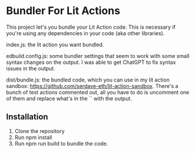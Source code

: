 # Bundler For Lit Actions

This project let's you bundle your Lit Action code. This is necessary if you're using any dependencies in your code (aka other libraries).

index.js: the lit action you want bundled. 

edbuild.config.js: some bundler settings that seem to work with some small syntax changes on the output. I was able to get ChatGPT to fix syntax issues in the output. 

dist/bundle.js: the bundled code, which you can use in my lit action sandbox: https://github.com/serdave-eth/lit-action-sandbox. There's a bunch of test actions commented out, all you have to do is uncomment one of them and replace what's in the `` with the output. 

## Installation

1. Clone the repository
2. Run npm install
3. Run npm run build to bundle the code. 

